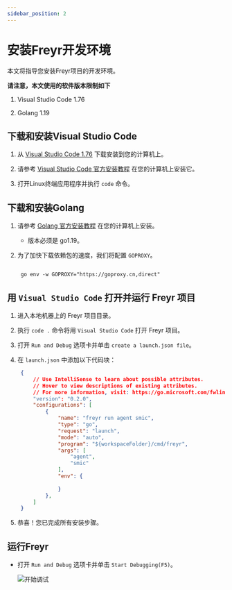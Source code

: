 ```yaml
---
sidebar_position: 2
---
```


# 安装Freyr开发环境

本文将指导您安装Freyr项目的开发环境。

**请注意，本文使用的软件版本限制如下**

1. Visual Studio Code 1.76

2. Golang 1.19

## 下载和安装Visual Studio Code

1. 从 [Visual Studio Code 1.76](https://code.visualstudio.com/updates/v1_76) 下载安装到您的计算机上。

2. 请参考 [Visual Studio Code 官方安装教程](https://code.visualstudio.com/docs/setup/linux) 在您的计算机上安装它。

3. 打开Linux终端应用程序并执行 `code` 命令。

## 下载和安装Golang

1. 请参考 [Golang 官方安装教程](https://golang.google.cn/doc/install) 在您的计算机上安装。
   - 版本必须是 go1.19。

2. 为了加快下载依赖包的速度，我们将配置 `GOPROXY`。

   ```shell
    
    go env -w GOPROXY="https://goproxy.cn,direct"

   ```

## 用 `Visual Studio Code` 打开并运行 Freyr 项目

1. 进入本地机器上的 Freyr 项目目录。

2. 执行 `code .` 命令将用 `Visual Studio Code` 打开 Freyr 项目。

3. 打开 `Run and Debug` 选项卡并单击 `create a launch.json file`。

4. 在 `launch.json` 中添加以下代码块：

   ```json
    {
        // Use IntelliSense to learn about possible attributes.
        // Hover to view descriptions of existing attributes.
        // For more information, visit: https://go.microsoft.com/fwlink/?linkid=830387
        "version": "0.2.0",
        "configurations": [
            {
                "name": "freyr run agent smic",
                "type": "go",
                "request": "launch",
                "mode": "auto",
                "program": "${workspaceFolder}/cmd/freyr",
                "args": [
                    "agent",
                    "smic"
                ],
                "env": {
                    
                }
            },
        ]
    }
    ```

5. 恭喜！您已完成所有安装步骤。

## 运行Freyr

- 打开 `Run and Debug` 选项卡并单击 `Start Debugging(F5)`。

  ![开始调试](./img/Debugging.png)

